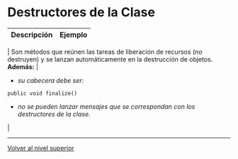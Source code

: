 # Destructores de la Clase






| **Descripción** | **Ejemplo** |
| --- | --- |
| 
Son métodos que reúnen las tareas de liberación de recursos (no destruyen) y se lanzan automáticamente en la destrucción de objetos. **Además:**
 | 
* *su cabecera debe ser:*






```
public void finalize()
```




* *no se pueden lanzar mensajes que se correspondan con los destructores de la clase.*


 |


---

[Volver al nivel superior](../README.md)

